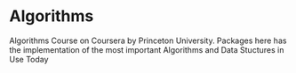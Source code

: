 # Algorithms
Algorithms Course on Coursera by Princeton University. Packages here has the implementation of the most important Algorithms and Data Stuctures in Use Today
